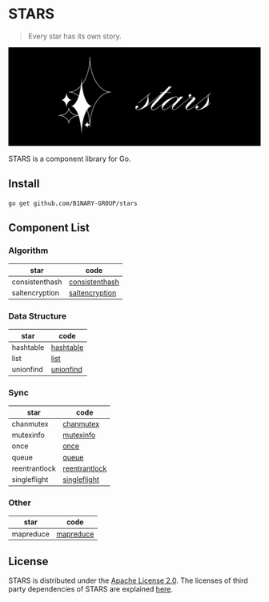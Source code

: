 # STARS

> Every star has its own story.

![stars](images/stars.png)

STARS is a component library for Go.

## Install

```shell
go get github.com/B1NARY-GR0UP/stars
```

## Component List

### Algorithm

| star           | code                                       |
|----------------|--------------------------------------------|
| consistenthash | [consistenthash](algorithm/consistenthash) |
| saltencryption | [saltencryption](algorithm/saltencryption) |

### Data Structure

| star      | code                                 |
|-----------|--------------------------------------|
| hashtable | [hashtable](datastructure/hashtable) |
| list      | [list](datastructure/list)           |
| unionfind | [unionfind](datastructure/unionfind) |

### Sync

| star          | code                                   |
|---------------|----------------------------------------|
| chanmutex     | [chanmutex](sync/chanmutex.go)         |
| mutexinfo     | [mutexinfo](sync/mutexinfo.go)         |
| once          | [once](sync/once.go)                   |
| queue         | [queue](sync/queue.go)                 |
| reentrantlock | [reentrantlock](sync/reentrantlock.go) |
| singleflight  | [singleflight](sync/singleflight.go)   |

### Other

| star      | code                         |
|-----------|------------------------------|
| mapreduce | [mapreduce](other/mapreduce) |

## License

STARS is distributed under the [Apache License 2.0](./LICENSE). The licenses of third party dependencies of STARS are explained [here](./licenses).